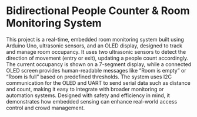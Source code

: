 # Bidirectional People Counter & Room Monitoring System
This project is a real-time, embedded room monitoring system built using Arduino Uno, ultrasonic sensors, and an OLED display, designed to track and manage room occupancy. It uses two ultrasonic sensors to detect the direction of movement (entry or exit), updating a people count accordingly. The current occupancy is shown on a 7-segment display, while a connected OLED screen provides human-readable messages like “Room is empty” or “Room is full” based on predefined thresholds. The system uses I2C communication for the OLED and UART to send serial data such as distance and count, making it easy to integrate with broader monitoring or automation systems. Designed with safety and efficiency in mind, it demonstrates how embedded sensing can enhance real-world access control and crowd management.
